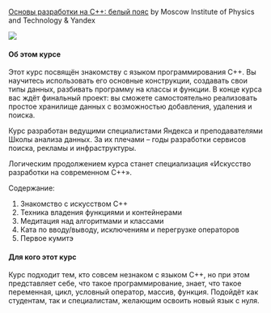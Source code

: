 [Основы разработки на C++: белый пояс](https://www.coursera.org/learn/c-plus-plus-white/) by Moscow Institute of Physics and Technology & Yandex

<p>
    <a href="https://www.coursera.org/learn/c-plus-plus-white/">
        <img src="https://github.com/VulpesCorsac/Coursera-Basics-of-C-plus-plus-development/blob/master/Logo.jpg">
    </a>
</p>

#### Об этом курсе ####
Этот курс посвящён знакомству с языком программирования С++. Вы научитесь использовать его основные конструкции, создавать свои типы данных, разбивать программу на классы и функции.
В конце курса вас ждёт финальный проект: вы сможете самостоятельно реализовать простое хранилище данных с возможностью добавления, удаления и поиска.

Курс разработан ведущими специалистами Яндекса и преподавателями Школы анализа данных. За их плечами – годы разработки сервисов поиска, рекламы и инфраструктуры.

Логическим продолжением курса станет специализация «Искусство разработки на современном C++».

Содержание:
1. Знакомство с искусством C++
2. Техника владения функциями и контейнерами
3. Медитация над алгоритмами и классами
4. Ката по вводу/выводу, исключениям и перегрузке операторов
5. Первое кумитэ

#### Для кого этот курс ####
Курс подходит тем, кто совсем незнаком с языком C++, но при этом представляет себе, что такое программирование, знает, что такое переменная, цикл, условный оператор, массив, функция. Подойдёт как студентам, так и специалистам, желающим освоить новый язык с нуля.
